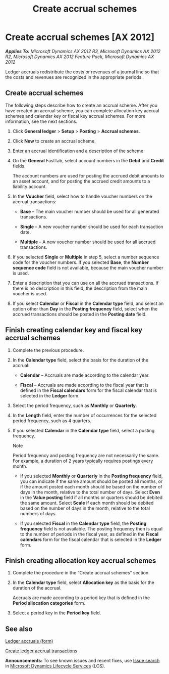 ﻿---
title: Create accrual schemes
TOCTitle: Create accrual schemes
ms:assetid: 363b9469-bcee-4294-937f-80da1918d0ef
ms:mtpsurl: https://technet.microsoft.com/en-us/library/Aa570123(v=AX.60)
ms:contentKeyID: 36810347
ms.date: 04/18/2014
mtps_version: v=AX.60
f1_keywords:
- accrual scheme
- accrual schemes
- create accrual schemes
---

# Create accrual schemes [AX 2012]


_**Applies To:** Microsoft Dynamics AX 2012 R3, Microsoft Dynamics AX 2012 R2, Microsoft Dynamics AX 2012 Feature Pack, Microsoft Dynamics AX 2012_

Ledger accruals redistribute the costs or revenues of a journal line so that the costs and revenues are recognized in the appropriate periods.

## Create accrual schemes

The following steps describe how to create an accrual scheme. After you have created an accrual scheme, you can complete allocation key accrual schemes and calendar key or fiscal key accrual schemes. For more information, see the next sections.

1.  Click **General ledger** \> **Setup** \> **Posting** \> **Accrual schemes**.

2.  Click **New** to create an accrual scheme.

3.  Enter an accrual identification and a description of the scheme.

4.  On the **General** FastTab, select account numbers in the **Debit** and **Credit** fields.
    
    The account numbers are used for posting the accrued debit amounts to an asset account, and for posting the accrued credit amounts to a liability account.

5.  In the **Voucher** field, select how to handle voucher numbers on the accrual transactions:
    
      - **Base** – The main voucher number should be used for all generated transactions.
    
      - **Single** – A new voucher number should be used for each transaction date.
    
      - **Multiple** – A new voucher number should be used for all accrued transactions.

6.  If you selected **Single** or **Multiple** in step 5, select a number sequence code for the voucher numbers. If you selected **Base**, the **Number sequence code** field is not available, because the main voucher number is used.

7.  Enter a description that you can use on all the accrued transactions. If there is no description in this field, the description from the main voucher is used.

8.  If you select **Calendar** or **Fiscal** in the **Calendar type** field, and select an option other than **Day** in the **Posting frequency** field, select when the accrued transactions should be posted in the **Posting date** field.

## Finish creating calendar key and fiscal key accrual schemes

1.  Complete the previous procedure.

2.  In the **Calendar type** field, select the basis for the duration of the accrual:
    
      - **Calendar** – Accruals are made according to the calendar year.
    
      - **Fiscal** – Accruals are made according to the fiscal year that is defined in the **Fiscal calendars** form for the fiscal calendar that is selected in the **Ledger** form.

3.  Select the period frequency, such as **Monthly** or **Quarterly**.

4.  In the **Length** field, enter the number of occurrences for the selected period frequency, such as 4 quarters.

5.  If you selected **Calendar** in the **Calendar type** field, select a posting frequency.
    

    > [!NOTE]
    > <P>Period frequency and posting frequency are not necessarily the same. For example, a duration of 2 years typically requires postings every month.</P>

    
      - If you selected **Monthly** or **Quarterly** in the **Posting frequency** field, you can indicate if the same amount should be posted all months, or if the amount posted each month should be based on the number of days in the month, relative to the total number of days. Select **Even** in the **Value posting** field if all months or quarters should be debited the same amount. Select **Scale** if each month should be debited based on the number of days in the month, relative to the total numbers of days.
    
      - If you selected **Fiscal** in the **Calendar type** field, the **Posting frequency** field is not available. The posting frequency then is equal to the number of periods in the fiscal year, as defined in the **Fiscal calendars** form for the fiscal calendar that is selected in the **Ledger** form.

## Finish creating allocation key accrual schemes

1.  Complete the procedure in the “Create accrual schemes” section.

2.  In the **Calendar type** field, select **Allocation key** as the basis for the duration of the accrual.
    
    Accruals are made according to a period key that is defined in the **Period allocation categories** form.

3.  Select a period key in the **Period key** field.

## See also

[Ledger accruals (form)](https://technet.microsoft.com/en-us/library/aa574924\(v=ax.60\))

[Create ledger accrual transactions](create-ledger-accrual-transactions.md)

  
**Announcements:** To see known issues and recent fixes, use [Issue search](http://go.microsoft.com/fwlink/?linkid=389258) in [Microsoft Dynamics Lifecycle Services](http://go.microsoft.com/fwlink/?linkid=306505) (LCS).

